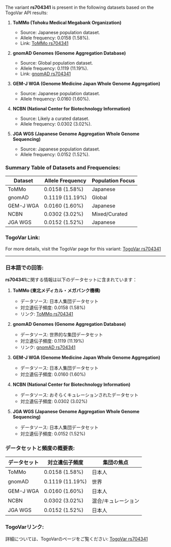 The variant **rs704341** is present in the following datasets based on the TogoVar API results:

1. **ToMMo (Tohoku Medical Megabank Organization)**  
   - Source: Japanese population dataset.  
   - Allele frequency: 0.0158 (1.58%).  
   - Link: [ToMMo rs704341](https://jmorp.megabank.tohoku.ac.jp/search?query=3%3A61963062)

2. **gnomAD Genomes (Genome Aggregation Database)**  
   - Source: Global population dataset.  
   - Allele frequency: 0.1119 (11.19%).  
   - Link: [gnomAD rs704341](https://gnomad.broadinstitute.org/variant/3-61963062-G-A?dataset=gnomad_r4)

3. **GEM-J WGA (Genome Medicine Japan Whole Genome Aggregation)**  
   - Source: Japanese population dataset.  
   - Allele frequency: 0.0160 (1.60%).

4. **NCBN (National Center for Biotechnology Information)**  
   - Source: Likely a curated dataset.  
   - Allele frequency: 0.0302 (3.02%).

5. **JGA WGS (Japanese Genome Aggregation Whole Genome Sequencing)**  
   - Source: Japanese population dataset.  
   - Allele frequency: 0.0152 (1.52%).

### Summary Table of Datasets and Frequencies:
| Dataset       | Allele Frequency | Population Focus |
|---------------|------------------|------------------|
| ToMMo         | 0.0158 (1.58%)  | Japanese         |
| gnomAD        | 0.1119 (11.19%) | Global           |
| GEM-J WGA     | 0.0160 (1.60%)  | Japanese         |
| NCBN          | 0.0302 (3.02%)  | Mixed/Curated    |
| JGA WGS       | 0.0152 (1.52%)  | Japanese         |

### TogoVar Link:
For more details, visit the TogoVar page for this variant: [TogoVar rs704341](https://togovar.org/variant/tgv12747289)

---

### 日本語での回答:
**rs704341**に関する情報は以下のデータセットに含まれています：

1. **ToMMo (東北メディカル・メガバンク機構)**  
   - データソース: 日本人集団データセット  
   - 対立遺伝子頻度: 0.0158 (1.58%)  
   - リンク: [ToMMo rs704341](https://jmorp.megabank.tohoku.ac.jp/search?query=3%3A61963062)

2. **gnomAD Genomes (Genome Aggregation Database)**  
   - データソース: 世界的な集団データセット  
   - 対立遺伝子頻度: 0.1119 (11.19%)  
   - リンク: [gnomAD rs704341](https://gnomad.broadinstitute.org/variant/3-61963062-G-A?dataset=gnomad_r4)

3. **GEM-J WGA (Genome Medicine Japan Whole Genome Aggregation)**  
   - データソース: 日本人集団データセット  
   - 対立遺伝子頻度: 0.0160 (1.60%)

4. **NCBN (National Center for Biotechnology Information)**  
   - データソース: おそらくキュレーションされたデータセット  
   - 対立遺伝子頻度: 0.0302 (3.02%)

5. **JGA WGS (Japanese Genome Aggregation Whole Genome Sequencing)**  
   - データソース: 日本人集団データセット  
   - 対立遺伝子頻度: 0.0152 (1.52%)

### データセットと頻度の概要表:
| データセット | 対立遺伝子頻度 | 集団の焦点 |
|--------------|----------------|------------|
| ToMMo        | 0.0158 (1.58%) | 日本人     |
| gnomAD       | 0.1119 (11.19%)| 世界       |
| GEM-J WGA    | 0.0160 (1.60%) | 日本人     |
| NCBN         | 0.0302 (3.02%) | 混合/キュレーション |
| JGA WGS      | 0.0152 (1.52%) | 日本人     |

### TogoVarリンク:
詳細については、TogoVarのページをご覧ください: [TogoVar rs704341](https://togovar.org/variant/tgv12747289)